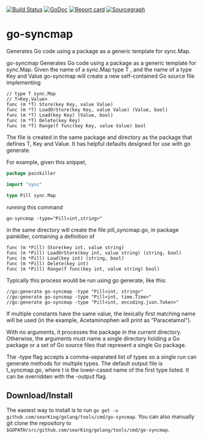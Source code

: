 [![Build Status](https://travis-ci.org/searKing/travis-ci.svg?branch=go-syncmap)](https://travis-ci.org/searKing/travis-ci)
[![GoDoc](https://godoc.org/github.com/searKing/golang/tools/cmd/go-syncmap?status.svg)](https://godoc.org/github.com/searKing/golang/tools/cmd/go-syncmap)
[![Report card](https://goreportcard.com/badge/github.com/searKing/golang/tools/cmd/go-syncmap)](https://goreportcard.com/report/github.com/searKing/golang/tools/cmd/go-syncmap) 
[![Sourcegraph](https://sourcegraph.com/github.com/searKing/golang/-/badge.svg)](https://sourcegraph.com/github.com/searKing/travis-ci@go-syncmap?badge)
# go-syncmap
Generates Go code using a package as a generic template for sync.Map.

go-syncmap Generates Go code using a package as a generic template for sync.Map.
Given the name of a sync.Map type T , and the name of a type Key and Value
go-syncmap will create a new self-contained Go source file implementing
```
// type T sync.Map
// T<Key,Value>
func (m *T) Store(key Key, value Value)
func (m *T) LoadOrStore(key Key, value Value) (Value, bool)
func (m *T) Load(key Key) (Value, bool)
func (m *T) Delete(key Key)
func (m *T) Range(f func(key Key, value Value) bool
```

The file is created in the same package and directory as the package that defines T, Key and Value.
It has helpful defaults designed for use with go generate.

For example, given this snippet,

```go
package painkiller

import "sync"

type Pill sync.Map
```

running this command
```
go-syncmap -type="Pill<int,string>"
```

in the same directory will create the file pill_syncmap.go, in package painkiller,
containing a definition of

```
func (m *Pill) Store(key int, value string)
func (m *Pill) LoadOrStore(key int, value string) (string, bool)
func (m *Pill) Load(key int) (string, bool)
func (m *Pill) Delete(key int)
func (m *Pill) Range(f func(key int, value string) bool)
```

Typically this process would be run using go generate, like this:
```
//go:generate go-syncmap -type "Pill<int, string>"
//go:generate go-syncmap -type "Pill<int, time.Time>"
//go:generate go-syncmap -type "Pill<int, encoding.json.Token>"
```

If multiple constants have the same value, the lexically first matching name will
be used (in the example, Acetaminophen will print as "Paracetamol").

With no arguments, it processes the package in the current directory.
Otherwise, the arguments must name a single directory holding a Go package
or a set of Go source files that represent a single Go package.

The -type flag accepts a comma-separated list of types so a single run can
generate methods for multiple types. The default output file is t_syncmap.go,
where t is the lower-cased name of the first type listed. It can be overridden
with the -output flag.

## Download/Install

The easiest way to install is to run `go get -u github.com/searKing/golang/tools/cmd/go-syncmap`. You can
also manually git clone the repository to `$GOPATH/src/github.com/searKing/golang/tools/cmd/go-syncmap`.
